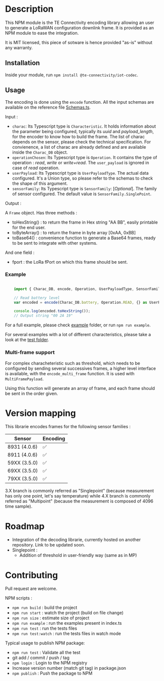 # Description

This NPM module is the TE Connectivity encoding library allowing an user to generate a LoRaWAN configuration downlink frame. It is provided as an NPM module to ease the integration.

It is MIT licensed, this piece of sotware is hence provided "as-is" without any warranty.

## Installation

Inside your module, run ```npm install @te-connectivity/iot-codec```. 

## Usage


The encoding is done using the ```encode``` function. All the input schemas are available on the reference file [Schemas.ts](src/Schemas.ts).

Input :

- ```charac```: Its Typescript type is ```Characteristic```. It holds information about the parameter being configured, typically its *uuid* and *payload_length*, for the encoder to know how to build the frame. The list of charac depends on the sensor, please check the technical specification. For convienence, a list of charac are already defined and are available inside the ```Charac_DB``` object.
- ```operationChosen```: Its Typescript type is ```Operation```. It contains the type of operation : *read*, *write* or *write+read*. The ```user_payload``` is ignored in case of *read* operation.
- ```userPayload```: Its Typescript type is ```UserPayloadType```. The actual data configured. It's a Union type, so please refer to the schemas to check the shape of this argument.
- ```sensorFamily```:  Its Typescript type is ```SensorFamily```: [*Optional*]. The family of sensor configured. The default value is ```SensorFamily.SinglePoint```.

Output :

A ```Frame``` object. Has three methods :
- toHexString() : to return the frame in Hex string "AA BB", easily printable for the end user.
- toByteArray() : to return the frame in byte array [0xAA, 0xBB]
- toBase64() : convenience function to generate a Base64 frames, ready to be sent to integrate with other systems.

And one field :
- fport : the LoRa fPort on which this frame should be sent.


### Example


```JavaScript

    import { Charac_DB, encode, Operation, UserPayloadType, SensorFamily } from '@te-connectivity/iot-codec';

    // Read battery level
    var encoded = encode(Charac_DB.battery, Operation.READ, {} as UserPayloadType, SensorFamily.Singlepoint) 

    console.log(encoded.toHexString());
    // Output string "00 2A 19"
```

For a full example, please check [example](/example/index.ts) folder, or run ```npm run example```.

For several examples with a lot of different characteristics, please take a look at the [test folder](/test).


### Multi-frame support

For complex characheteristic such as threshold, which needs to be configured by sending several successives frames, a higher level interface is available, with the `encode_multi_frame` function. It is used with `MultiFramePayload`.  

Using this function will generate an array of frame, and each frame should be sent in the order given.


# Version mapping 

This librarie encodes frames for the following sensor families : 

| Sensor        | Encoding |
| ------------- | -------- |
| 8931  (4.0.6) | ✅        |
| 8911  (4.0.6) | ✅        |
| 59XX  (3.5.0) | ✅        |
| 69XX  (3.5.0) | ✅        |
| 79XX  (3.5.0) | ✅        |

3.X branch is commonly referred as "Singlepoint" (because measurement has only one point, let's say temperature) while 4.X branch is commonly referred as "Multipoint" (because the measurement is composed of 4096 time sample).

# Roadmap

- Integration of the decoding librarie, currently hosted on another repository. Link to be updated soon.
- Singlepoint :
  - Addition of threshold in user-friendly way (same as in MP)


# Contributing

Pull request are welcome. 

NPM scripts : 
- `npm run build` : build the project
- `npm run start` : watch the project (build on file change)
- `npm run size` : estimate size of project
- `npm run example` : run the examples present in index.ts
- `npm run test` : run the tests files
- `npm run test:watch` : run the tests files in watch mode


Typical usage to publish NPM package: 

- `npm run test` : Validate all the test
- git add / commit / push / tag
- `npm login` : Login to the NPM registry
- Increase version number (match git tag) in package.json
- `npm publish` : Push the package to NPM